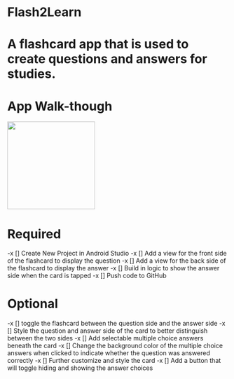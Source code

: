 # Flash2Learn 

# A flashcard app that is used to create questions and answers for studies.

# App Walk-though

<img src="https://imgur.com/lllk9Tx.gif" width=200><br>

# Required
 -x [] Create New Project in Android Studio
 -x [] Add a view for the front side of the flashcard to display the question
 -x [] Add a view for the back side of the flashcard to display the answer
-x []  Build in logic to show the answer side when the card is tapped
 -x [] Push code to GitHub
 
 
# Optional
 -x [] toggle the flashcard between the question side and the answer side
 -x [] Style the question and answer side of the card to better distinguish between the two sides
 -x [] Add selectable multiple choice answers beneath the card
 -x [] Change the background color of the multiple choice answers when clicked to indicate whether the question was answered correctly
 -x [] Further customize and style the card
 -x [] Add a button that will toggle hiding and showing the answer choices 
